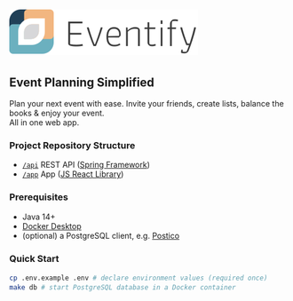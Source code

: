 # ![Logo Eventify](.github/logo.svg)

## Event Planning Simplified

Plan your next event with ease.
Invite your friends, create lists, balance the books & enjoy your event.  
All in one web app.

### Project Repository Structure

- [`/api`](https://github.com/kelzenberg/eventify/tree/master/api) REST API ([Spring Framework](https://spring.io/projects/spring-framework))
- [`/app`](https://github.com/kelzenberg/eventify/tree/master/app) App ([JS React Library](https://reactjs.org/))

### Prerequisites

- Java 14+
- [Docker Desktop](https://www.docker.com/products/docker-desktop)
- (optional) a PostgreSQL client, e.g. [Postico](https://eggerapps.at/postico)

### Quick Start

```sh
cp .env.example .env # declare environment values (required once)
make db # start PostgreSQL database in a Docker container
```
